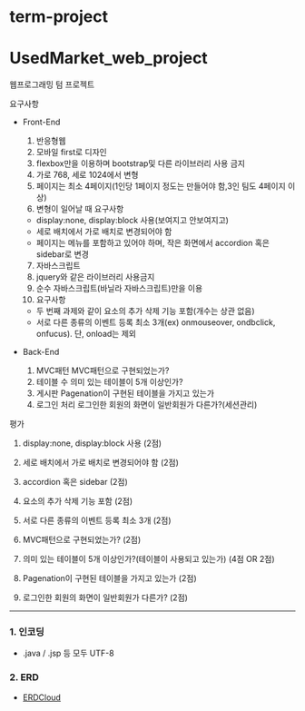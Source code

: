 # term-project
# UsedMarket_web_project

웹프로그래밍 텀 프로젝트

요구사항

- Front-End
  1. 반응형웹
  2. 모바일 first로 디자인
  3. flexbox만을 이용하며 bootstrap및 다른 라이브러리 사용 금지
  4. 가로 768, 세로 1024에서 변형
  5. 페이지는 최소 4페이지(1인당 1페이지 정도는 만들어야 함,3인 팀도 4페이지 이상)
  6. 변형이 일어날 때 요구사항
    - display:none, display:block 사용(보여지고 안보여지고)
    - 세로 배치에서 가로 배치로 변경되어야 함
    - 페이지는 메뉴를 포함하고 있어야 하며, 작은 화면에서 accordion 혹은 sidebar로 변경
  7. 자바스크립트
  8. jquery와 같은 라이브러리 사용금지
  9. 순수 자바스크립트(바닐라 자바스크립트)만을 이용
  10. 요구사항
    - 두 번째 과제와 같이 요소의 추가 삭제 기능 포함(개수는 상관 없음)
    - 서로 다른 종류의 이벤트 등록 최소 3개(ex) onmouseover, ondbclick, onfucus). 단, onload는 제외


- Back-End
  1. MVC패턴 
    MVC패턴으로 구현되었는가?
  3. 테이블 수 
    의미 있는 테이블이 5개 이상인가?
  5. 게시판
    Pagenation이 구현된 테이블을 가지고 있는가
  6. 로그인 처리
    로그인한 회원의 화면이 일반회원가 다른가?(세션관리)


평가
1. display:none, display:block 사용 (2점)

2. 세로 배치에서 가로 배치로 변경되어야 함 (2점)

3. accordion 혹은 sidebar (2점)

4. 요소의 추가 삭제 기능 포함 (2점)

5. 서로 다른 종류의 이벤트 등록 최소 3개 (2점)

6. MVC패턴으로 구현되었는가? (2점)

7. 의미 있는 테이블이 5개 이상인가?(테이블이 사용되고 있는가) (4점 OR 2점)

8. Pagenation이 구현된 테이블을 가지고 있는가 (2점)

9. 로그인한 회원의 화면이 일반회원가 다른가? (2점)

----------------------------------------------------------------------------------------

### 1. 인코딩
* .java / .jsp 등 모두 UTF-8

### 2. ERD
* [ERDCloud](https://www.erdcloud.com/d/bX6B54Brw5PcQzpcY)
